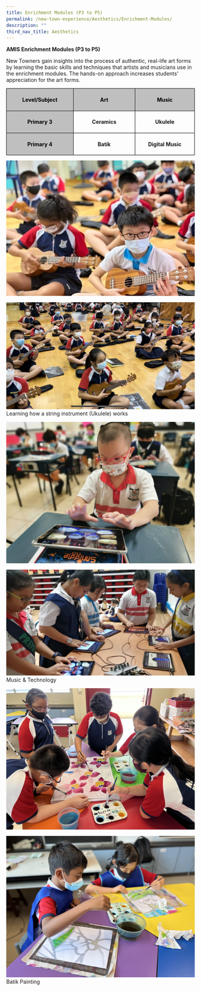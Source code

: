 ```yaml
---
title: Enrichment Modules (P3 to P5)
permalink: /new-town-experience/Aesthetics/Enrichment-Modules/
description: ""
third_nav_title: Aesthetics
---
```


**AMIS Enrichment Modules (P3 to P5)**

New Towners gain insights into the process of authentic, real-life art forms by learning the basic skills and techniques that artists and musicians use in the enrichment modules. The hands-on approach increases students' appreciation for the art forms. 

<table style="border-collapse:collapse;mso-table-layout-alt:fixed;border:none;
 mso-yfti-tbllook:1536;mso-padding-alt:0in 5.4pt 0in 5.4pt;mso-border-insideh:
 cell-none;mso-border-insidev:cell-none" width="608" cellpadding="0" cellspacing="0" border="1" class="MsoNormalTable"><tbody><tr style="mso-yfti-irow:0;mso-yfti-firstrow:yes;height:25.0pt"><td style="width:154.5pt;border:solid black 1.0pt;
  background:#BFBFBF;padding:5.0pt 5.0pt 5.0pt 5.0pt;height:25.0pt" valign="top" width="206"><p style="text-align:center;line-height:normal;
  mso-pagination:none" align="center" class="MsoNormal"><b style="mso-bidi-font-weight:normal"><span style="color:black;mso-color-alt:windowtext" lang="EN">Level/Subject</span><span lang="EN"></span></b></p></td><td style="width:151.5pt;border:solid black 1.0pt;
  border-left:none;background:#BFBFBF;padding:5.0pt 5.0pt 5.0pt 5.0pt;
  height:25.0pt" valign="top" width="202"><p style="text-align:center;line-height:normal;
  mso-pagination:none" align="center" class="MsoNormal"><b style="mso-bidi-font-weight:normal"><span style="color:black;mso-color-alt:windowtext" lang="EN">Art</span><span lang="EN"></span></b></p></td><td style="width:150.0pt;border:solid black 1.0pt;
  border-left:none;background:#BFBFBF;padding:5.0pt 5.0pt 5.0pt 5.0pt;
  height:25.0pt" valign="top" width="200"><p style="text-align:center;line-height:normal;
  mso-pagination:none" align="center" class="MsoNormal"><b style="mso-bidi-font-weight:normal"><span style="color:black;mso-color-alt:windowtext" lang="EN">Music</span><span lang="EN"></span></b></p></td></tr><tr style="mso-yfti-irow:1;height:25.0pt"><td style="width:154.5pt;border:solid black 1.0pt;
  border-top:none;background:#BFBFBF;padding:5.0pt 5.0pt 5.0pt 5.0pt;
  height:25.0pt" valign="top" width="206"><p style="text-align:center;line-height:normal;
  mso-pagination:none" align="center" class="MsoNormal"><b style="mso-bidi-font-weight:normal"><span style="color:black;mso-color-alt:windowtext" lang="EN">Primary 3</span><span lang="EN"></span></b></p></td><td style="width:151.5pt;border-top:none;border-left:
  none;border-bottom:solid black 1.0pt;border-right:solid black 1.0pt;
  padding:5.0pt 5.0pt 5.0pt 5.0pt;height:25.0pt" valign="top" width="202"><p style="text-align:center;line-height:normal;
  mso-pagination:none" align="center" class="MsoNormal"><b style="mso-bidi-font-weight:normal"><span lang="EN">Ceramics</span></b></p></td><td style="width:150.0pt;border-top:none;border-left:
  none;border-bottom:solid black 1.0pt;border-right:solid black 1.0pt;
  padding:5.0pt 5.0pt 5.0pt 5.0pt;height:25.0pt" valign="top" width="200"><p style="text-align:center;line-height:normal;
  mso-pagination:none" align="center" class="MsoNormal"><b style="mso-bidi-font-weight:normal"><span lang="EN">Ukulele</span></b></p></td></tr><tr style="mso-yfti-irow:2;mso-yfti-lastrow:yes;height:25.0pt"><td style="width:154.5pt;border:solid black 1.0pt;
  border-top:none;background:#BFBFBF;padding:5.0pt 5.0pt 5.0pt 5.0pt;
  height:25.0pt" valign="top" width="206"><p style="text-align:center;line-height:normal;
  mso-pagination:none" align="center" class="MsoNormal"><b style="mso-bidi-font-weight:normal"><span style="color:black;mso-color-alt:windowtext" lang="EN">Primary 4</span><span lang="EN"></span></b></p></td><td style="width:151.5pt;border-top:none;border-left:
  none;border-bottom:solid black 1.0pt;border-right:solid black 1.0pt;
  padding:5.0pt 5.0pt 5.0pt 5.0pt;height:25.0pt" valign="top" width="202"><p style="text-align:center;line-height:normal;
  mso-pagination:none" align="center" class="MsoNormal"><b style="mso-bidi-font-weight:normal"><span lang="EN">Batik</span></b></p></td><td style="width:150.0pt;border-top:none;border-left:
  none;border-bottom:solid black 1.0pt;border-right:solid black 1.0pt;
  padding:5.0pt 5.0pt 5.0pt 5.0pt;height:25.0pt" valign="top" width="200"><p style="text-align:center;line-height:normal;
  mso-pagination:none" align="center" class="MsoNormal"><b style="mso-bidi-font-weight:normal"><span lang="EN">Digital Music</span></b></p></td></tr></tbody></table>
	
![](/images/Art%20and%20Music/Picture39.jpg)

![](/images/Art%20and%20Music/P3%20Ukulele/P3%20Ukulele%201.jpeg)
Learning how a string instrument (Ukulele) works

![](/images/Art%20and%20Music/P4%20Digital%20Music/P4%20GBand%202.jpg)

![](/images/Art%20and%20Music/P4%20Digital%20Music/P4%20GBand%203.jpg)
Music & Technology

![](/images/Art%20and%20Music/1%20Batik%20(1)-min.jpg)

![](/images/Art%20and%20Music/2%20Batik%20%20(1).jpg)
Batik Painting
	
	